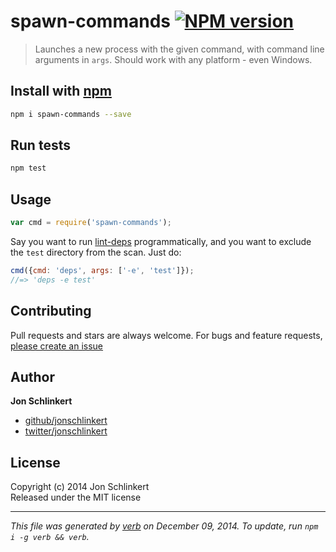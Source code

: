 # spawn-commands [![NPM version](https://badge.fury.io/js/spawn-commands.svg)](http://badge.fury.io/js/spawn-commands)

> Launches a new process with the given command, with command line arguments in `args`. Should work with any platform - even Windows.

## Install with [npm](npmjs.org)

```bash
npm i spawn-commands --save
```

## Run tests

```bash
npm test
```

## Usage

```js
var cmd = require('spawn-commands');
```

Say you want to run [lint-deps](https://github.com/jonschlinkert/lint-deps) programmatically,
and you want to exclude the `test` directory from the scan. Just do:

```js
cmd({cmd: 'deps', args: ['-e', 'test']});
//=> 'deps -e test'
```

## Contributing
Pull requests and stars are always welcome. For bugs and feature requests, [please create an issue](https://github.com/jonschlinkert/spawn-commands/issues)

## Author

**Jon Schlinkert**
 
+ [github/jonschlinkert](https://github.com/jonschlinkert)
+ [twitter/jonschlinkert](http://twitter.com/jonschlinkert) 

## License
Copyright (c) 2014 Jon Schlinkert  
Released under the MIT license

***

_This file was generated by [verb](https://github.com/assemble/verb) on December 09, 2014. To update, run `npm i -g verb && verb`._